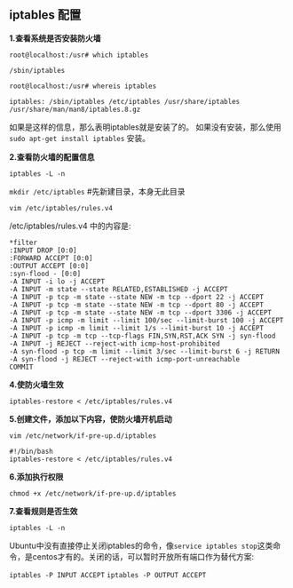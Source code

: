 ## iptables 配置 ##

**1.查看系统是否安装防火墙**

`root@localhost:/usr# which iptables`

`/sbin/iptables`

`root@localhost:/usr# whereis iptables`

`iptables: /sbin/iptables /etc/iptables /usr/share/iptables /usr/share/man/man8/iptables.8.gz`

如果是这样的信息，那么表明iptables就是安装了的。
如果没有安装，那么使用`sudo apt-get install iptables` 安装。

**2.查看防火墙的配置信息**

`iptables -L -n`

`mkdir /etc/iptables` #先新建目录，本身无此目录

`vim /etc/iptables/rules.v4`

/etc/iptables/rules.v4 中的内容是:

```
*filter
:INPUT DROP [0:0]
:FORWARD ACCEPT [0:0]
:OUTPUT ACCEPT [0:0]
:syn-flood - [0:0]
-A INPUT -i lo -j ACCEPT
-A INPUT -m state --state RELATED,ESTABLISHED -j ACCEPT
-A INPUT -p tcp -m state --state NEW -m tcp --dport 22 -j ACCEPT
-A INPUT -p tcp -m state --state NEW -m tcp --dport 80 -j ACCEPT
-A INPUT -p tcp -m state --state NEW -m tcp --dport 3306 -j ACCEPT
-A INPUT -p icmp -m limit --limit 100/sec --limit-burst 100 -j ACCEPT
-A INPUT -p icmp -m limit --limit 1/s --limit-burst 10 -j ACCEPT
-A INPUT -p tcp -m tcp --tcp-flags FIN,SYN,RST,ACK SYN -j syn-flood
-A INPUT -j REJECT --reject-with icmp-host-prohibited
-A syn-flood -p tcp -m limit --limit 3/sec --limit-burst 6 -j RETURN
-A syn-flood -j REJECT --reject-with icmp-port-unreachable
COMMIT
```

**4.使防火墙生效**

`iptables-restore < /etc/iptables/rules.v4`

**5.创建文件，添加以下内容，使防火墙开机启动**

`vim /etc/network/if-pre-up.d/iptables`

```
#!/bin/bash
iptables-restore < /etc/iptables/rules.v4

```

**6.添加执行权限**

`chmod +x /etc/network/if-pre-up.d/iptables`

**7.查看规则是否生效**

`iptables -L -n`

Ubuntu中没有直接停止关闭iptables的命令，像`service iptables stop`这类命令，是centos才有的。关闭的话，可以暂时开放所有端口作为替代方案:

`iptables -P INPUT ACCEPT`
`iptables -P OUTPUT ACCEPT`  
